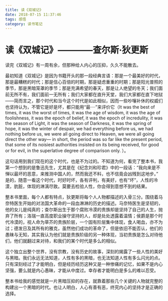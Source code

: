 ```yaml
---
title: 读《双城记》
date: 2018-07-15 11:37:46
tags: 感悟
category: 读书笔记
---
```

# 读《双城记》————查尔斯·狄更斯
读完《双城记》有一周有余，但那种给人内心的压抑，久久不能散去。

最初知道《双城记》是因为书籍开头的那一段经典言语：那是一个最美好的时代，那是最糟糕的时代；那是信心百倍的时期，那是疑虑重重的时期；那是阳光普照的季节，那是黑暗笼罩的季节；那是充满希望的春天，那是让人绝望的冬天；我们面前无所不有，我们面前一无所有；我们大家都在直升天堂，我们大家都在直下地狱——简而言之，那个时代和当今这个时代是如此相似，因而一些吵嚷补休的权威们也坚持认为，不管它是好是坏，都只能用“最····”来评价它（It was the best of times, it was the worst of times, it was the age of wisdom, it was the age of foolishness, it was the epoch of belief, it was the epoch of incredulity, it was the season of Light, it was the season of Darkness, it was the spring of hope, it was the winter of despair, we had everything before us, we had nothing before us, we were all going direct to Heaven, we were all going direct the other way— in short, the period was so far like the present period, that some of its noisiest authorities insisted on its being received, for good or for evil, in the superlative degree of comparison only. ）。

这句话用到我们现在的这个时代，也是不为过的。不知道为何，看完了整本书，我第一个想到的是鲁迅先生，尤其是在《纪念刘和珍君》中的一段话：“我向来是不惮以最坏的恶意，来推测中国人的，然而我还不料，也不信竟会凶残到这地步。” 是的，随意一看这个时代，时好时坏，各有评判，有美好，也有“坏”，人性的冷漠，肮脏，体现的淋漓尽致。莫要去检验人性，你会得到意想不到的结果。

整本书里面，每个人都有特点，狄更斯将每个人人物都描述的入骨三分。围绕着马奈特医生开始的对法国大革命的一段血淋淋的历史的描述。马奈特医生是坚韧的，他的女儿是纯真的；查尔斯出生于那个腐败冷漠的贵族却是坚持了自己的人生，抛弃了所有；洛瑞一直高度职业操守坚持的人，却是处处透露着温情；侯爵是那个时代冷漠的，视人命为草芥的贵族阶层，一个固有阶层集中体现，食人喝血，亦不为过；德发日及其所有的雅克，虽然他们成功的革命了，但是依旧不能否认，他们的愚昧与无知，其实我认为他们就是贵族阶级的另一种体现，当初贵族是怎么对待他们，他们就翻过来对待，和我们的某个时代是多么的相似。

这个独立出整个世界，没有宗教，没有历史的故事，深刻的揭露了一些人性的美好与黑暗。我们永远无法知道，人性有多的黑暗，也无法知道人性有多么闪光的点。只有深刻经过了才能明白，但是经历经历这种又是一种惨痛的记忆，如果不是内心坚强，要么就是内心愚昧，才能从中度过。幸存者才能明白是多么的难以忍受。

整本书给我的感觉就是一片黑暗压抑的存在，就靠着那些几个关键的人物就完整的构建出一个黑暗的时代。也让人明白，人心有善有恶，终究内心的坚持才是正确的选择。